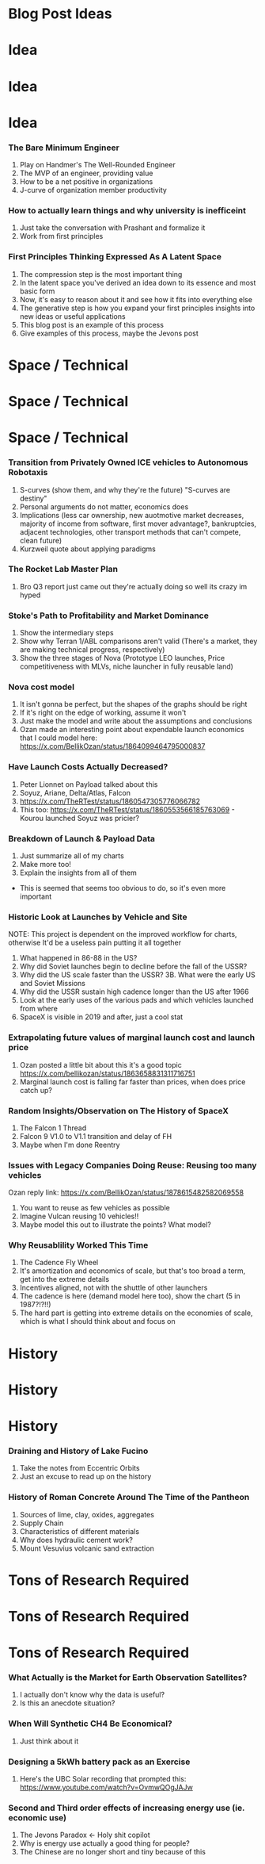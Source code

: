 # Blog Post Ideas

# Idea
# Idea
# Idea

### The Bare Minimum Engineer
1. Play on Handmer's The Well-Rounded Engineer
2. The MVP of an engineer, providing value
3. How to be a net positive in organizations
4. J-curve of organization member productivity

### How to actually learn things and why university is inefficeint
1. Just take the conversation with Prashant and formalize it
2. Work from first principles

### First Principles Thinking Expressed As A Latent Space
1. The compression step is the most important thing
2. In the latent space you've derived an idea down to its essence and most basic form
3. Now, it's easy to reason about it and see how it fits into everything else
4. The generative step is how you expand your first principles insights into new ideas or useful applications
5. This blog post is an example of this process
6. Give examples of this process, maybe the Jevons post

# Space / Technical
# Space / Technical
# Space / Technical

### Transition from Privately Owned ICE vehicles to Autonomous Robotaxis
1. S-curves (show them, and why they're the future) "S-curves are destiny"
2. Personal arguments do not matter, economics does
3. Implications (less car ownership, new auotmotive market decreases, majority of income from software, first mover advantage?, bankruptcies, adjacent technologies, other transport methods that can't compete, clean future)
4. Kurzweil quote about applying paradigms

### The Rocket Lab Master Plan
1. Bro Q3 report just came out they're actually doing so well its crazy im hyped

### Stoke's Path to Profitability and Market Dominance
1. Show the intermediary steps
2. Show why Terran 1/ABL comparisons aren't valid (There's a market, they are making technical progress, respectively)
3. Show the three stages of Nova (Prototype LEO launches, Price competitiveness with MLVs, niche launcher in fully reusable land)

### Nova cost model
1. It isn't gonna be perfect, but the shapes of the graphs should be right
2. If it's right on the edge of working, assume it won't
3. Just make the model and write about the assumptions and conclusions
4. Ozan made an interesting point about expendable launch economics that I could model here: https://x.com/BellikOzan/status/1864099464795000837

### Have Launch Costs Actually Decreased?
1. Peter Lionnet on Payload talked about this
2. Soyuz, Ariane, Delta/Atlas, Falcon
3. https://x.com/TheRTest/status/1860547305776066782
4. This too: https://x.com/TheRTest/status/1860553566185763069 - Kourou launched Soyuz was pricier?

### Breakdown of Launch & Payload Data
1. Just summarize all of my charts
2. Make more too!
3. Explain the insights from all of them
 - This is seemed that seems too obvious to do, so it's even more important

### Historic Look at Launches by Vehicle and Site
NOTE: This project is dependent on the improved workflow for charts, otherwise It'd be a useless pain putting it all together

1. What happened in 86-88 in the US?
2. Why did Soviet launches begin to decline before the fall of the USSR?
3. Why did the US scale faster than the USSR?
   3B. What were the early US and Soviet Missions
4. Why did the USSR sustain high cadence longer than the US after 1966
5. Look at the early uses of the various pads and which vehicles launched from where
6. SpaceX is visible in 2019 and after, just a cool stat

### Extrapolating future values of marginal launch cost and launch price
1. Ozan posted a little bit about this it's a good topic https://x.com/bellikozan/status/1863658831311716751
2. Marginal launch cost is falling far faster than prices, when does price catch up?

### Random Insights/Observation on The History of SpaceX
1. The Falcon 1 Thread
2. Falcon 9 V1.0 to V1.1 transition and delay of FH
3. Maybe when I'm done Reentry

### Issues with Legacy Companies Doing Reuse: Reusing too many vehicles
Ozan reply link: https://x.com/BellikOzan/status/1878615482582069558

1. You want to reuse as few vehicles as possible
2. Imagine Vulcan reusing 10 vehicles!!
3. Maybe model this out to illustrate the points? What model?

### Why Reusablility Worked This Time
1. The Cadence Fly Wheel
2. It's amortization and economics of scale, but that's too broad a term, get into the extreme details
3. Incentives aligned, not with the shuttle of other launchers
4. The cadence is here (demand model here too), show the chart (5 in 1987?!?!!)
5. The hard part is getting into extreme details on the economies of scale, which is what I should think about and focus on

# History
# History
# History

### Draining and History of Lake Fucino
1. Take the notes from Eccentric Orbits
2. Just an excuse to read up on the history

### History of Roman Concrete Around The Time of the Pantheon
1. Sources of lime, clay, oxides, aggregates
2. Supply Chain
3. Characteristics of different materials
4. Why does hydraulic cement work?
5. Mount Vesuvius volcanic sand extraction

# Tons of Research Required
# Tons of Research Required
# Tons of Research Required

### What Actually is the Market for Earth Observation Satellites?
1. I actually don't know why the data is useful?
2. Is this an anecdote situation?

### When Will Synthetic CH4 Be Economical?
1. Just think about it

### Designing a 5kWh battery pack as an Exercise
1. Here's the UBC Solar recording that prompted this: https://www.youtube.com/watch?v=OvmwQOgJAJw

### Second and Third order effects of increasing energy use (ie. economic use)
1. The Jevons Paradox <- Holy shit copilot
2. Why is energy use actually a good thing for people?
3. The Chinese are no longer short and tiny because of this
